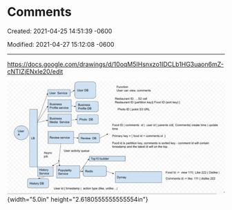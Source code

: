 # Comments

Created: 2021-04-25 14:51:39 -0600

Modified: 2021-04-27 15:12:08 -0600

---

<https://docs.google.com/drawings/d/10oqM5IHsnxzo1IDCLb1HG3uaon6mZ-cNTIZjENxIe20/edit>



![](../../media/Location-Service-Comments-Comments-image1.png){width="5.0in" height="2.6180555555555554in"}



